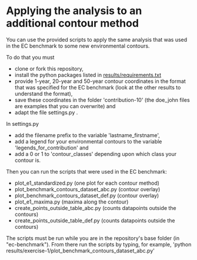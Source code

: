 # Applying the analysis to an additional contour method

You can use the provided scripts to apply the same analysis that was used in
the EC benchmark to some new environmental contours.

To do that you must
 - clone or fork this repository,
 - install the python packages listed in [results/requirements.txt](https://github.com/ec-benchmark-organizers/ec-benchmark/blob/master/results/requirements.txt)
 - provide 1-year, 20-year and 50-year contour coordinates in the format that was specified for the EC benchmark (look at the other results to understand the format),
 - save these coordinates in the folder 'contribution-10' (the doe_john files
 are examples that you can overwrite) and
 - adapt the file settings.py .

In settings.py
 - add the filename prefix to the variable 'lastname_firstname',
 - add a legend for your environmental contours to the variable 'legends_for_contribution' and
 - add a 0 or 1 to 'contour_classes' depending upon which class your contour is.

 Then you can run the scripts that were used in the EC benchmark:
  - plot_e1_standardized.py (one plot for each contour method)
  - plot_benchmark_contours_dataset_abc.py (contour overlay)
  - plot_benchmark_contours_dataset_def.py (contour overlay)
  - plot_e1_maxima.py (maxima along the contour)
  - create_points_outside_table_abc.py (counts datapoints outside the contours)
  - create_points_outside_table_def.py (counts datapoints outside the contours)
  
The scripts must be run while you are in the repository's base folder (in "ec-benchmark").
From there run the scripts by typing, for example, 'python results/exercise-1/plot_benchmark_contours_dataset_abc.py'
